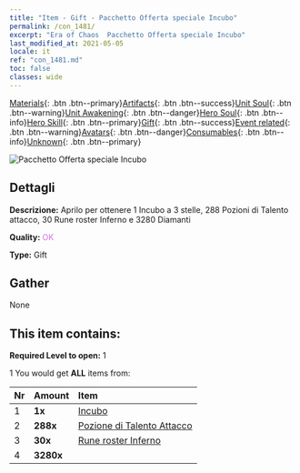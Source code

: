 ```yaml
---
title: "Item - Gift - Pacchetto Offerta speciale Incubo"
permalink: /con_1481/
excerpt: "Era of Chaos  Pacchetto Offerta speciale Incubo"
last_modified_at: 2021-05-05
locale: it
ref: "con_1481.md"
toc: false
classes: wide
---
```

 [Materials](/ItemsIT/){: .btn .btn--primary}[Artifacts](/ItemsIT/Artifacts/){: .btn .btn--success}[Unit Soul](/ItemsIT/UnitSoul/){: .btn .btn--warning}[Unit Awakening](/ItemsIT/UnitAwakening/){: .btn .btn--danger}[Hero Soul](/ItemsIT/HeroSoul/){: .btn .btn--info}[Hero Skill](/ItemsIT/HeroSkill/){: .btn .btn--primary}[Gift](/ItemsIT/Gift/){: .btn .btn--success}[Event related](/ItemsIT/Events/){: .btn .btn--warning}[Avatars](/ItemsIT/Avatars/){: .btn .btn--danger}[Consumables](/ItemsIT/Consumables/){: .btn .btn--info}[Unknown](/ItemsIT/Unknown/){: .btn .btn--primary}

 ![Pacchetto Offerta speciale Incubo](/images/t/i_907095.png)

## Dettagli
 **Descrizione:** Aprilo per ottenere 1 Incubo a 3 stelle, 288 Pozioni di Talento attacco, 30 Rune roster Inferno e 3280 Diamanti

 **Quality:** <span style="color: #DA70D6">OK</span>

 **Type:** Gift

## Gather

  None

## This item contains:

 **Required Level to open:** 1

 1 You would get **ALL** items  from:

  | Nr | Amount |     Item    |
  |:---|:-------|:------------|
  | 1 |  **1x** | [Incubo](/it/units/Nightmare/) |  | 
  | 2 |  **288x** | [Pozione di Talento Attacco](/ItemsIT/con_786/) |  | 
  | 3 |  **30x** | [Rune roster Inferno](/ItemsIT/con_777/) |  | 
  | 4 |  **3280x** | <i class="fas fa-gem"/> |  | 
